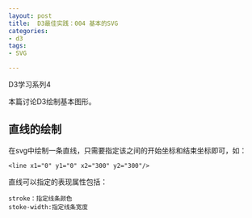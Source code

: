 ```yaml
---
layout: post
title:  D3最佳实践：004 基本的SVG
categories:
- d3
tags:
- SVG

---
```


<script src="http://d3js.org/d3.v3.min.js" charset="utf-8"></script>
<script type="text/javascript">
var margin = {
			top : 1,
			right : 1,
			bottom : 6,
			left : 1
		}, width = 500 - margin.left - margin.right, height = 100 - margin.top - margin.bottom;



</script>


D3学习系列4

本篇讨论D3绘制基本图形。

## 直线的绘制

在svg中绘制一条直线，只需要指定该之间的开始坐标和结束坐标即可，如：

	<line x1="0" y1="0" x2="300" y2="300"/>

直线可以指定的表现属性包括：
	
	stroke：指定线条颜色
	stoke-width:指定线条宽度

<div id="mySVG"> </div>

<script type="text/javascript">
var svg = d3.select("#mySVG");
svg.append("svg").attr("width",width+margin.left+margin.right).attr("height",height+margin.top+margin.bottom)
	.append("g").attr("transform","translate("+margin.left+","+margin.top+")");
	
svg.append("line").attr("x1",10).attr("y1",10).attr("x2",40).attr("y2",40).attr("stoke","green").attr("stoke-width",5);

</script>


	





